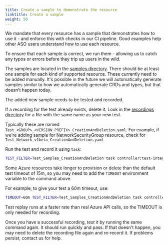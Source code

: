 ```yaml
---
title: Create a sample to demonstrate the resource
linktitle: Create a sample
weight: 50
---
```


We mandate that every resource has a sample that demonstrates how to use it - and enforce this with checks in our CI pipeline. Good examples help other ASO users understand how to use each resource. 

To ensure that each sample is correct, we run them - allowing us to catch any typos or errors before they trip up users in the wild.

The samples are located in the [samples directory](https://github.com/Azure/azure-service-operator/blob/main/v2/samples). There should be at least one sample for each kind of supported resource. These currently need to be added manually. It's possible in the future we will automatically generate samples similar to how we automatically generate CRDs and types, but that doesn't happen today.

The added new sample needs to be tested and recorded.

If a recording for the test already exists, delete it. Look in the [recordings directory](https://github.com/Azure/azure-service-operator/blob/main/v2/internal/controllers/recordings/Test_Samples_CreationAndDeletion) for a file with the same name as your new test.  

Typically these are named `Test_<GROUP>_<VERSION_PREFIX>_CreationAndDeletion.yaml`.
For example, if we're adding sample for NetworkSecurityGroup resource, check for `Test_Network_v1beta_CreationAndDeletion.yaml`

Run the test and record it using `task`:

``` bash
TEST_FILTER=Test_Samples_CreationAndDeletion task controller:test-integration-envtest
```

Some Azure resources take longer to provision or delete than the default test timeout of 15m, so you may need to add the `TIMEOUT` environment variable to the command above. 

For example, to give your test a 60m timeout, use:

``` bash
TIMEOUT=60m TEST_FILTER=Test_Samples_CreationAndDeletion task controller:test-integration-envtest
```

Test replay runs at a faster rate than real Azure API calls, so the TIMEOUT is only needed for recording.

Once you have a successful recording, _test it_ by running the same command again. It should run quickly and pass. If that doesn't happen, you may need to delete the recording file again and re-record it. If problems persist, contact us for help.

